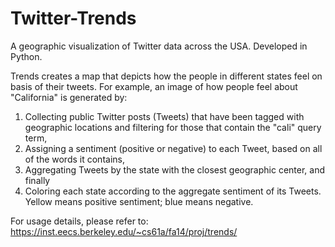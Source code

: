 # Twitter-Trends
 A geographic visualization of Twitter data across the USA. Developed in Python.
 
Trends creates a map that depicts how the people in different states feel on basis of their tweets. For example, an image of how people feel about "California" is generated by:

1. Collecting public Twitter posts (Tweets) that have been tagged with geographic locations and filtering for those that contain the "cali" query term,
2. Assigning a sentiment (positive or negative) to each Tweet, based on all of the words it contains,
3. Aggregating Tweets by the state with the closest geographic center, and finally
4. Coloring each state according to the aggregate sentiment of its Tweets. Yellow means positive sentiment; blue means negative.

For usage details, please refer to: https://inst.eecs.berkeley.edu/~cs61a/fa14/proj/trends/
